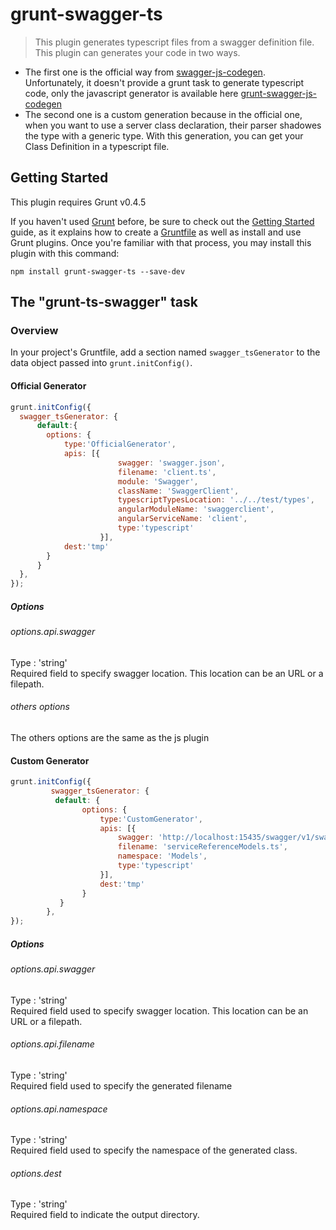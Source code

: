 # grunt-swagger-ts

> This plugin generates typescript files from a swagger definition file. This plugin can generates your code in two ways. 
* The first one is the official way from [swagger-js-codegen](https://github.com/wcandillon/swagger-js-codegen). 	
Unfortunately, it doesn't provide a grunt task to generate typescript code, only the javascript generator is available here [grunt-swagger-js-codegen](https://github.com/wcandillon/grunt-swagger-js-codegen)
* The second one is a custom generation because in the official one, when you want to use a server class declaration, their parser shadowes the type with a generic type. With this generation, you can get your Class Definition in a typescript file. 

 

## Getting Started
This plugin requires Grunt v0.4.5

If you haven't used [Grunt](http://gruntjs.com/) before, be sure to check out the [Getting Started](http://gruntjs.com/getting-started) guide, as it explains how to create a [Gruntfile](http://gruntjs.com/sample-gruntfile) as well as install and use Grunt plugins. Once you're familiar with that process, you may install this plugin with this command:

```shell
npm install grunt-swagger-ts --save-dev
```

## The "grunt-ts-swagger" task

### Overview
In your project's Gruntfile, add a section named `swagger_tsGenerator` to the data object passed into `grunt.initConfig()`.
 
#### Official Generator

```js
grunt.initConfig({
  swagger_tsGenerator: {
      default:{
        options: {
            type:'OfficialGenerator',
            apis: [{
                        swagger: 'swagger.json',
                        filename: 'client.ts',
                        module: 'Swagger',
                        className: 'SwaggerClient',
                        typescriptTypesLocation: '../../test/types',
                        angularModuleName: 'swaggerclient',
                        angularServiceName: 'client',
                        type:'typescript'
                    }],
            dest:'tmp'
        }
      }
  },
});
```
##### Options
###### options.api.swagger
Type : 'string'  
Required field to specify swagger location. This location can be an URL or a filepath.

###### others options
The others options are the same as the js plugin

#### Custom Generator  
```js
grunt.initConfig({
         swagger_tsGenerator: {
          default: {
                options: {
                    type:'CustomGenerator',
                    apis: [{
                        swagger: 'http://localhost:15435/swagger/v1/swagger.json',
                        filename: 'serviceReferenceModels.ts',
                        namespace: 'Models',
                        type:'typescript'
                    }],
                    dest:'tmp'
                }
           }
        },
});
```
##### Options
###### options.api.swagger
Type : 'string'  
Required field used to specify swagger location. This location can be an URL or a filepath.

###### options.api.filename
Type : 'string'  
Required field used to specify the generated filename

###### options.api.namespace
Type : 'string'  
Required field used to specify the namespace of the generated class.

###### options.dest
Type : 'string'  
Required field to indicate the output directory.
